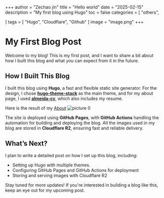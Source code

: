 +++
author = "Zechao jin"
title = "Hello world"
date = "2025-02-15"
description = "My first blog using Hugo"
toc = false
categories = [
    "others",
	
]
tags = [
    "Hugo",
	"Cloudflare",
	"Github"
]
image = "image.png"
+++

# My First Blog Post

Welcome to my blog! This is my first post, and I want to share a bit about how I built this blog and what you can expect from it in the future.

## How I Built This Blog

I built this blog using **Hugo**, a fast and flexible static site generator. For the design, I chose [**hugo-theme-stack**](https://github.com/CaiJimmy/hugo-theme-stack) as the main theme, and for my about page, I used [**almeida-cv**](https://github.com/ineesalmeida/almeida-cv), which also includes my resume.

Here is the result of my [About](http://devzechao.com/about/)
![picture 0](https://uploads.devzechao.com/blog_image/2025/1738861955659.png)

The site is deployed using **GitHub Pages**, with **GitHub Actions** handling the automation for building and deploying the blog. All the images used in my blog are stored in **Cloudflare R2**, ensuring fast and reliable delivery.

## What’s Next?

I plan to write a detailed post on how I set up this blog, including:

-   Setting up Hugo with multiple themes.
-   Configuring GitHub Pages and GitHub Actions for deployment
-   Storing and serving images with Cloudflare R2

Stay tuned for more updates! If you're interested in building a blog like this, keep an eye out for my upcoming post.
